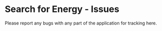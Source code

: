 # Search for Energy - Issues

Please report any bugs with any part of the application for tracking here.
